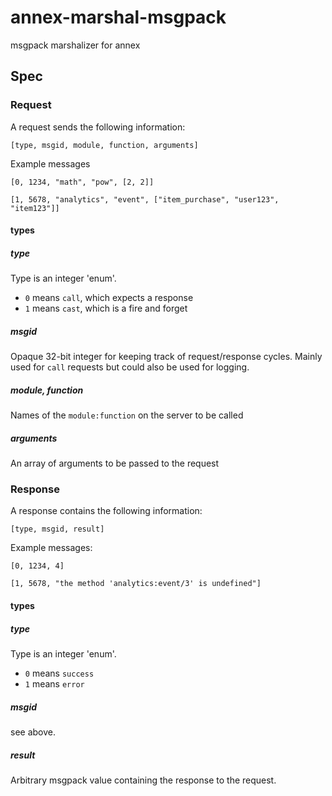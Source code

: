 annex-marshal-msgpack
=====================

msgpack marshalizer for annex

Spec
----

### Request

A request sends the following information:

```
[type, msgid, module, function, arguments]
```

Example messages

```
[0, 1234, "math", "pow", [2, 2]]
```

```
[1, 5678, "analytics", "event", ["item_purchase", "user123", "item123"]]
```

#### types

##### type

Type is an integer 'enum'.

* `0` means `call`, which expects a response
* `1` means `cast`, which is a fire and forget

##### msgid

Opaque 32-bit integer for keeping track of request/response cycles. Mainly used for `call` requests but could also be used for logging.

##### module, function

Names of the `module:function` on the server to be called

##### arguments

An array of arguments to be passed to the request

### Response

A response contains the following information:

```
[type, msgid, result]
```

Example messages:

```
[0, 1234, 4]
```

```
[1, 5678, "the method 'analytics:event/3' is undefined"]
```

#### types

##### type

Type is an integer 'enum'.

* `0` means `success`
* `1` means `error`

##### msgid

see above.

##### result

Arbitrary msgpack value containing the response to the request.
